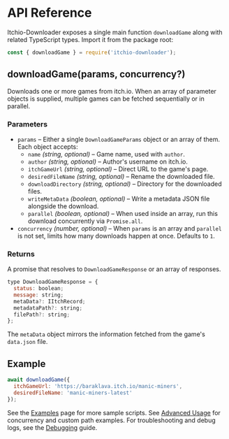# API Reference

Itchio-Downloader exposes a single main function `downloadGame` along with related TypeScript types. Import it from the package root:

```javascript
const { downloadGame } = require('itchio-downloader');
```

## downloadGame(params, concurrency?)

Downloads one or more games from itch.io. When an array of parameter objects is supplied, multiple games can be fetched sequentially or in parallel.

### Parameters

- `params` – Either a single `DownloadGameParams` object or an array of them. Each object accepts:
  - `name` *(string, optional)* – Game name, used with `author`.
  - `author` *(string, optional)* – Author's username on itch.io.
  - `itchGameUrl` *(string, optional)* – Direct URL to the game's page.
  - `desiredFileName` *(string, optional)* – Rename the downloaded file.
  - `downloadDirectory` *(string, optional)* – Directory for the downloaded files.
  - `writeMetaData` *(boolean, optional)* – Write a metadata JSON file alongside the download.
  - `parallel` *(boolean, optional)* – When used inside an array, run this download concurrently via `Promise.all`.
- `concurrency` *(number, optional)* – When `params` is an array and `parallel` is not set, limits how many downloads happen at once. Defaults to `1`.

### Returns

A promise that resolves to `DownloadGameResponse` or an array of responses.

```javascript
type DownloadGameResponse = {
  status: boolean;
  message: string;
  metaData?: IItchRecord;
  metadataPath?: string;
  filePath?: string;
};
```

The `metaData` object mirrors the information fetched from the game's `data.json` file.

## Example

```javascript
await downloadGame({
  itchGameUrl: 'https://baraklava.itch.io/manic-miners',
  desiredFileName: 'manic-miners-latest'
});
```

See the [Examples](Examples.md) page for more sample scripts.
See [Advanced Usage](Advanced-Usage.md) for concurrency and custom path examples.
For troubleshooting and debug logs, see the [Debugging](Debugging.md) guide.
